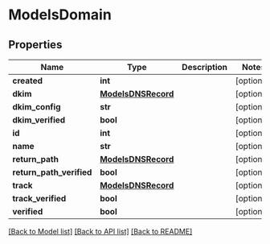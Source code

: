 # ModelsDomain

## Properties
Name | Type | Description | Notes
------------ | ------------- | ------------- | -------------
**created** | **int** |  | [optional] 
**dkim** | [**ModelsDNSRecord**](ModelsDNSRecord.md) |  | [optional] 
**dkim_config** | **str** |  | [optional] 
**dkim_verified** | **bool** |  | [optional] 
**id** | **int** |  | [optional] 
**name** | **str** |  | [optional] 
**return_path** | [**ModelsDNSRecord**](ModelsDNSRecord.md) |  | [optional] 
**return_path_verified** | **bool** |  | [optional] 
**track** | [**ModelsDNSRecord**](ModelsDNSRecord.md) |  | [optional] 
**track_verified** | **bool** |  | [optional] 
**verified** | **bool** |  | [optional] 

[[Back to Model list]](../README.md#documentation-for-models) [[Back to API list]](../README.md#documentation-for-api-endpoints) [[Back to README]](../README.md)


